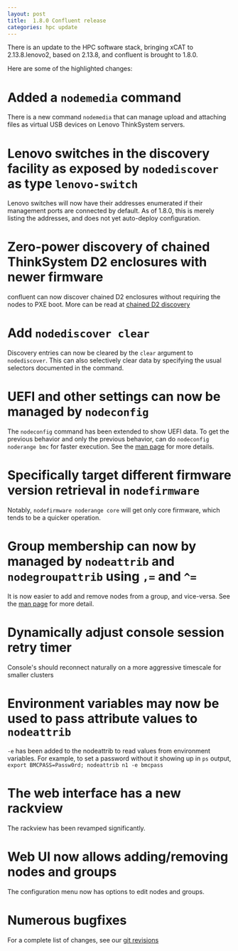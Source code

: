 ```yaml
---
layout: post
title:  1.8.0 Confluent release
categories: hpc update
---
```


There is an update to the HPC software stack, bringing xCAT to 2.13.8.lenovo2, based on 2.13.8,
and confluent is brought to 1.8.0.

Here are some of the highlighted changes:

# Added a `nodemedia` command

There is a new command `nodemedia` that can manage upload and attaching files as virtual USB devices on Lenovo ThinkSystem servers.

# Lenovo switches in the discovery facility as exposed by `nodediscover` as type `lenovo-switch`

Lenovo switches will now have their addresses enumerated if their management ports are connected by default.  As of 1.8.0,
this is merely listing the addresses, and does not yet auto-deploy configuration.

# Zero-power discovery of chained ThinkSystem D2 enclosures with newer firmware

confluent can now discover chained D2 enclosures without requiring the nodes to PXE boot.  More can be read at [chained D2 discovery]({{site.baseurl}}/documentation/chainedsmmdiscovery.html "Chained D2 Discovery")

# Add `nodediscover clear`

Discovery entries can now be cleared by the `clear` argument to `nodediscover`.  This can also selectively clear data by specifying the usual selectors documented in the command.

# UEFI and other settings can now be managed by `nodeconfig`

The `nodeconfig` command has been extended to show UEFI data.  To get the previous behavior and only the previous behavior, can do `nodeconfig noderange bmc` for faster execution.  See the [man page]({{site.baseurl}}//documentation/man/nodeconfig.html "nodeconfig man page") for more details.


# Specifically target different firmware version retrieval in `nodefirmware`

Notably, `nodefirmware noderange core` will get only core firmware, which tends to be a quicker operation.

# Group membership can now by managed by `nodeattrib` and `nodegroupattrib` using `,=` and `^=` 

It is now easier to add and remove nodes from a group, and vice-versa.  See the [man page]({{site.baseurl}}/documentation/man/nodeattrib.html "nodeattrib man page") for more detail.


# Dynamically adjust console session retry timer

Console's should reconnect naturally on a more aggressive timescale for smaller clusters

# Environment variables may now be used to pass attribute values to `nodeattrib`

`-e` has been added to the nodeattrib to read values from environment variables.  For example, to set a password without it showing up in `ps` output, `export BMCPASS=Passw0rd; nodeattrib n1 -e bmcpass`

# The web interface has a new rackview

The rackview has been revamped significantly.

# Web UI now allows adding/removing nodes and groups

The configuration menu now has options to edit nodes and groups.

# Numerous bugfixes

For a complete list of changes, see our [git revisions](https://github.com/xcat2/confluent/compare/1.7.2...1.8.0 "Changes from 1.7.2 to 1.8.0")

